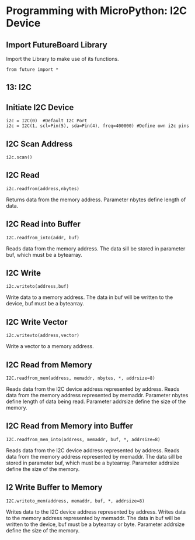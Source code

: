 # Programming with MicroPython: I2C Device

## Import FutureBoard Library

Import the Library to make use of its functions.

    from future import *

## 13: I2C

## Initiate I2C Device

    i2c = I2C(0)  #Default I2C Port
    i2c = I2C(1, scl=Pin(5), sda=Pin(4), freq=400000) #Define own i2c pins

## I2C Scan Address

    i2c.scan()

## I2C Read

    i2c.readfrom(address,nbytes)

Returns data from the memory address.
Parameter nbytes define length of data.

## I2C Read into Buffer

    I2C.readfrom_into(addr, buf)

Reads data from the memory address.
The data sill be stored in parameter buf, which must be a bytearray.

## I2C Write

    i2c.writeto(address,buf)

Write data to a memory address.
The data in buf will be written to the device, buf must be a bytearray.

## I2C Write Vector

    i2c.writevto(address,vector)

Write a vector to a memory address.

## I2C Read from Memory

    I2C.readfrom_mem(address, memaddr, nbytes, *, addrsize=8)

Reads data from the I2C device address represented by address.
Reads data from the memory address represented by memaddr.
Parameter nbytes define length of data being read.
Parameter addrsize define the size of the memory.

## I2C Read from Memory into Buffer

    I2C.readfrom_mem_into(address, memaddr, buf, *, addrsize=8)

Reads data from the I2C device address represented by address.
Reads data from the memory address represented by memaddr.
The data sill be stored in parameter buf, which must be a bytearray.
Parameter addrsize define the size of the memory.

## I2 Write Buffer to Memory

    I2C.writeto_mem(address, memaddr, buf, *, addrsize=8)

Writes data to the I2C device address represented by address.
Writes data to the memory address represented by memaddr.
The data in buf will be written to the device, buf must be a bytearray or byte.
Parameter addrsize define the size of the memory.
